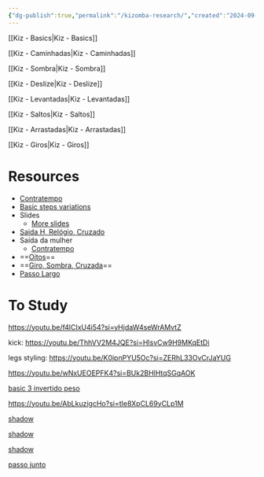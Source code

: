 ```yaml
---
{"dg-publish":true,"permalink":"/kizomba-research/","created":"2024-09-09T10:45:48.919-04:00","updated":"2024-09-16T15:54:02.526-04:00"}
---
```



[[Kiz - Basics\|Kiz - Basics]]

[[Kiz - Caminhadas\|Kiz - Caminhadas]]

[[Kiz - Sombra\|Kiz - Sombra]]

[[Kiz - Deslize\|Kiz - Deslize]]

[[Kiz - Levantadas\|Kiz - Levantadas]]

[[Kiz - Saltos\|Kiz - Saltos]]

[[Kiz - Arrastadas\|Kiz - Arrastadas]]

[[Kiz - Giros\|Kiz - Giros]]

# Resources

- [Contratempo](https://youtu.be/1AXOLfTd4HE?si=V0g7dBPfTmBNPa6A)
- [Basic steps variations](https://www.youtube.com/watch?v=yLmnLlqy6S8)
- Slides
	- [More slides](https://youtu.be/xULxFEtKis8?si=r_iIptYOQO6a7-2w)
- [Saida H, Relógio, Cruzado](https://youtu.be/s4STu8qpSp0?si=sH_L65CZSewwShAF)
- Saída da mulher
	- [Contratempo](https://youtu.be/CJ_zskNYsEs?si=s-b0GVQvZ4K0Vxec)
- ==[Oitos](https://youtu.be/wT1i3pMbgSM?si=0UdP1XDozyoSK5Is)==
- ==[Giro, Sombra, Cruzada](https://youtu.be/qyyPo1X921s?si=ZGwQAG2V3qRgbmi7)==
- [Passo Largo](https://youtu.be/iphVXwNfApU?si=bspqWGCaDZGeV_0y&t=10)

# To Study

<https://youtu.be/f4lCIxU4i54?si=yHjdaW4seWrAMvtZ>

kick: <https://youtu.be/ThhVV2M4JQE?si=HIsvCw9H9MKqEtDi>

legs styling: <https://youtu.be/K0ipnPYU5Oc?si=ZERhL33OvCrJaYUG>

<https://youtu.be/wNxUEOEPFK4?si=BUk2BHlHtqSGqAOK>

[basic 3 invertido peso](https://youtu.be/Qxw3Nc1VSXk?si=F4dLa8cb232Bjki_)

<https://youtu.be/AbLkuzigcHo?si=tIe8XpCL69yCLp1M>

[shadow](https://youtu.be/V88h5Dibl3s?si=4WYFqS7MoH1TlBgg)

[shadow](https://youtu.be/EL2LZ5hcWRc?si=9W7qgro4RZKfxkMz)

[shadow](https://youtu.be/SVi0YBiyGzo?si=nWZhxOvWKmS1iQ7V)

[passo junto](https://youtu.be/QEusAbNaQ-0?si=phpxZJZ56Yf7Ra1_)
